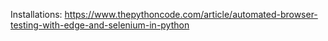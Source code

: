 Installations:
https://www.thepythoncode.com/article/automated-browser-testing-with-edge-and-selenium-in-python
